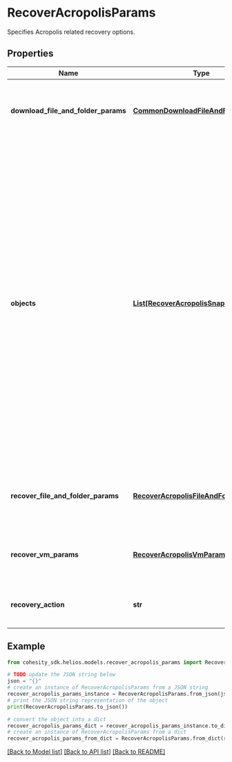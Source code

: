 # RecoverAcropolisParams

Specifies Acropolis related recovery options.

## Properties

Name | Type | Description | Notes
------------ | ------------- | ------------- | -------------
**download_file_and_folder_params** | [**CommonDownloadFileAndFolderParams**](CommonDownloadFileAndFolderParams.md) | Specifies the parameters to download files and folders. | [optional] 
**objects** | [**List[RecoverAcropolisSnapshotParams]**](RecoverAcropolisSnapshotParams.md) | Specifies the list of recover Object parameters. This property is mandatory for all recovery action types except recover vms. While recovering VMs, a user can specify snapshots of VM&#39;s or a Protection Group Run details to recover all the VM&#39;s that are backed up by that Run. For recovering files, specifies the object contains the file to recover. | [optional] 
**recover_file_and_folder_params** | [**RecoverAcropolisFileAndFolderParams**](RecoverAcropolisFileAndFolderParams.md) | Specifies the parameters to recover Acropolis files and folders. | [optional] 
**recover_vm_params** | [**RecoverAcropolisVmParams**](RecoverAcropolisVmParams.md) | Specifies the parameters to recover Acropolis VMs. | [optional] 
**recovery_action** | **str** | Specifies the type of recovery action to be performed. | 

## Example

```python
from cohesity_sdk.helios.models.recover_acropolis_params import RecoverAcropolisParams

# TODO update the JSON string below
json = "{}"
# create an instance of RecoverAcropolisParams from a JSON string
recover_acropolis_params_instance = RecoverAcropolisParams.from_json(json)
# print the JSON string representation of the object
print(RecoverAcropolisParams.to_json())

# convert the object into a dict
recover_acropolis_params_dict = recover_acropolis_params_instance.to_dict()
# create an instance of RecoverAcropolisParams from a dict
recover_acropolis_params_from_dict = RecoverAcropolisParams.from_dict(recover_acropolis_params_dict)
```
[[Back to Model list]](../README.md#documentation-for-models) [[Back to API list]](../README.md#documentation-for-api-endpoints) [[Back to README]](../README.md)


